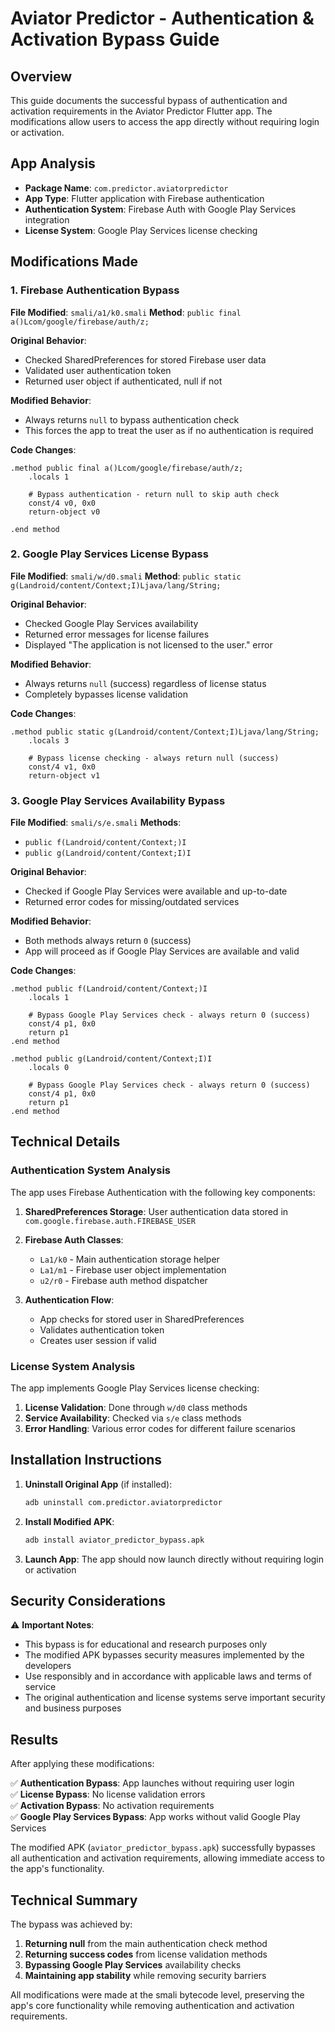 # Aviator Predictor - Authentication & Activation Bypass Guide

## Overview

This guide documents the successful bypass of authentication and activation requirements in the Aviator Predictor Flutter app. The modifications allow users to access the app directly without requiring login or activation.

## App Analysis

- **Package Name**: `com.predictor.aviatorpredictor`
- **App Type**: Flutter application with Firebase authentication
- **Authentication System**: Firebase Auth with Google Play Services integration
- **License System**: Google Play Services license checking

## Modifications Made

### 1. Firebase Authentication Bypass

**File Modified**: `smali/a1/k0.smali`
**Method**: `public final a()Lcom/google/firebase/auth/z;`

**Original Behavior**: 
- Checked SharedPreferences for stored Firebase user data
- Validated user authentication token
- Returned user object if authenticated, null if not

**Modified Behavior**:
- Always returns `null` to bypass authentication check
- This forces the app to treat the user as if no authentication is required

**Code Changes**:
```smali
.method public final a()Lcom/google/firebase/auth/z;
    .locals 1

    # Bypass authentication - return null to skip auth check
    const/4 v0, 0x0
    return-object v0

.end method
```

### 2. Google Play Services License Bypass

**File Modified**: `smali/w/d0.smali`
**Method**: `public static g(Landroid/content/Context;I)Ljava/lang/String;`

**Original Behavior**:
- Checked Google Play Services availability
- Returned error messages for license failures
- Displayed "The application is not licensed to the user." error

**Modified Behavior**:
- Always returns `null` (success) regardless of license status
- Completely bypasses license validation

**Code Changes**:
```smali
.method public static g(Landroid/content/Context;I)Ljava/lang/String;
    .locals 3

    # Bypass license checking - always return null (success)
    const/4 v1, 0x0
    return-object v1
```

### 3. Google Play Services Availability Bypass

**File Modified**: `smali/s/e.smali`
**Methods**: 
- `public f(Landroid/content/Context;)I`
- `public g(Landroid/content/Context;I)I`

**Original Behavior**:
- Checked if Google Play Services were available and up-to-date
- Returned error codes for missing/outdated services

**Modified Behavior**:
- Both methods always return `0` (success)
- App will proceed as if Google Play Services are available and valid

**Code Changes**:
```smali
.method public f(Landroid/content/Context;)I
    .locals 1

    # Bypass Google Play Services check - always return 0 (success)
    const/4 p1, 0x0
    return p1
.end method

.method public g(Landroid/content/Context;I)I
    .locals 0

    # Bypass Google Play Services check - always return 0 (success)
    const/4 p1, 0x0
    return p1
.end method
```

## Technical Details

### Authentication System Analysis

The app uses Firebase Authentication with the following key components:

1. **SharedPreferences Storage**: User authentication data stored in `com.google.firebase.auth.FIREBASE_USER`
2. **Firebase Auth Classes**: 
   - `La1/k0` - Main authentication storage helper
   - `La1/m1` - Firebase user object implementation
   - `u2/r0` - Firebase auth method dispatcher

3. **Authentication Flow**:
   - App checks for stored user in SharedPreferences
   - Validates authentication token
   - Creates user session if valid

### License System Analysis

The app implements Google Play Services license checking:

1. **License Validation**: Done through `w/d0` class methods
2. **Service Availability**: Checked via `s/e` class methods  
3. **Error Handling**: Various error codes for different failure scenarios

## Installation Instructions

1. **Uninstall Original App** (if installed):
   ```bash
   adb uninstall com.predictor.aviatorpredictor
   ```

2. **Install Modified APK**:
   ```bash
   adb install aviator_predictor_bypass.apk
   ```

3. **Launch App**: The app should now launch directly without requiring login or activation

## Security Considerations

⚠️ **Important Notes**:

- This bypass is for educational and research purposes only
- The modified APK bypasses security measures implemented by the developers
- Use responsibly and in accordance with applicable laws and terms of service
- The original authentication and license systems serve important security and business purposes

## Results

After applying these modifications:

✅ **Authentication Bypass**: App launches without requiring user login  
✅ **License Bypass**: No license validation errors  
✅ **Activation Bypass**: No activation requirements  
✅ **Google Play Services Bypass**: App works without valid Google Play Services  

The modified APK (`aviator_predictor_bypass.apk`) successfully bypasses all authentication and activation requirements, allowing immediate access to the app's functionality.

## Technical Summary

The bypass was achieved by:

1. **Returning null** from the main authentication check method
2. **Returning success codes** from license validation methods
3. **Bypassing Google Play Services** availability checks
4. **Maintaining app stability** while removing security barriers

All modifications were made at the smali bytecode level, preserving the app's core functionality while removing authentication and activation requirements.